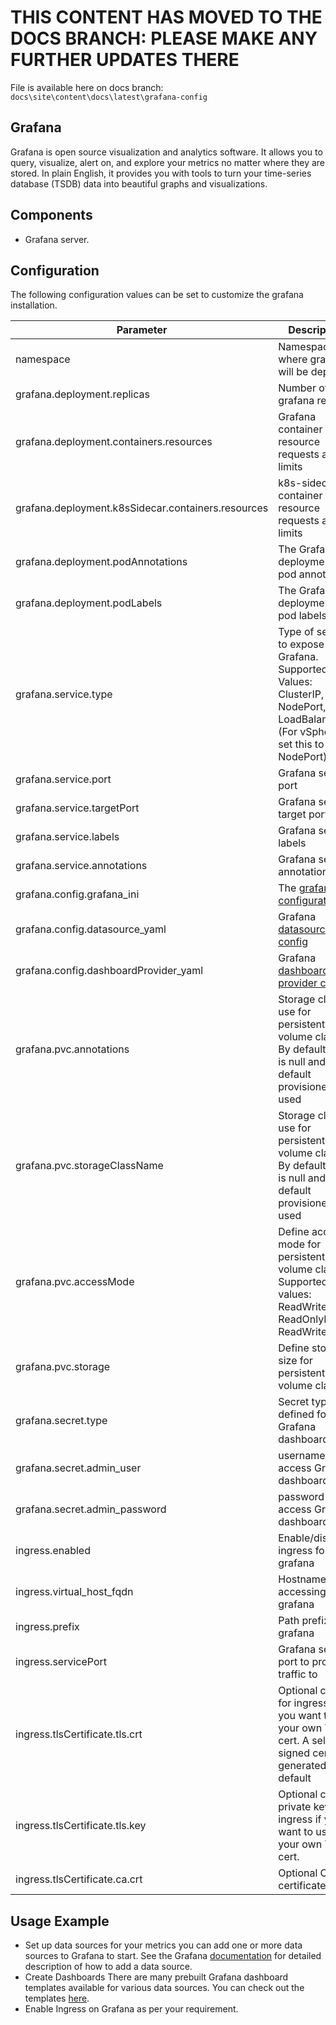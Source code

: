 # THIS CONTENT HAS MOVED TO THE DOCS BRANCH:  PLEASE MAKE ANY FURTHER UPDATES THERE

File is available here on docs branch: ``docs\site\content\docs\latest\grafana-config``  

## Grafana

Grafana is open source visualization and analytics software. It allows you to query, visualize, alert on, and explore your metrics no matter where they are stored. In plain English, it provides you with tools to turn your time-series database (TSDB) data into beautiful graphs and visualizations.

## Components

- Grafana server.

## Configuration

The following configuration values can be set to customize the grafana installation.

| Parameter                                          | Description                                                                                                                       | Type        | Default                                    |
|----------------------------------------------------|-----------------------------------------------------------------------------------------------------------------------------------|-------------|--------------------------------------------|
| namespace                                          | Namespace where grafana will be deployed                                                                                          | string      | grafana                              |
| grafana.deployment.replicas                        | Number of grafana replicas                                                                                                        | integer     | 1                                          |
| grafana.deployment.containers.resources            | Grafana container resource requests and limits                                                                                    | map         | {}                                         |
| grafana.deployment.k8sSidecar.containers.resources | k8s-sidecar container resource requests and limits                                                                                | map         | {}                                         |
| grafana.deployment.podAnnotations                  | The Grafana deployments pod annotations                                                                                           | map         | {}                                         |
| grafana.deployment.podLabels                       | The Grafana deployments pod labels                                                                                                | map         | {}                                         |
| grafana.service.type                               | Type of service to expose Grafana. Supported Values: ClusterIP, NodePort, LoadBalancer. (For vSphere set this to NodePort)        | string      | LoadBalancer                               |
| grafana.service.port                               | Grafana service port                                                                                                              | integer     | 80                                         |
| grafana.service.targetPort                         | Grafana service target port                                                                                                       | integer     | 9093                                       |
| grafana.service.labels                             | Grafana service labels                                                                                                            | map         | {}                                         |
| grafana.service.annotations                        | Grafana service annotations                                                                                                       | map         | {}                                         |
| grafana.config.grafana_ini                         | The [grafana configuration](https://github.com/grafana/grafana/blob/master/conf/defaults.ini)                                     | config file | grafana.ini                                |
| grafana.config.datasource_yaml                     | Grafana [datasource config](https://grafana.com/docs/grafana/latest/administration/provisioning/#example-data-source-config-file) | string      | prometheus                                 |
| grafana.config.dashboardProvider_yaml              | Grafana [dashboard provider config](https://grafana.com/docs/grafana/latest/administration/provisioning/#dashboards)              | yaml file   | provider.yaml                              |
| grafana.pvc.annotations                            | Storage class to use for persistent volume claim. By default this is null and default provisioner is used                         | string      | null                                       |
| grafana.pvc.storageClassName                       | Storage class to use for persistent volume claim. By default this is null and default provisioner is used                         | string      | null                                       |
| grafana.pvc.accessMode                             | Define access mode for persistent volume claim. Supported values: ReadWriteOnce, ReadOnlyMany, ReadWriteMany                      | string      | ReadWriteOnce                              |
| grafana.pvc.storage                                | Define storage size for persistent volume claim                                                                                   | string      | 2Gi                                        |
| grafana.secret.type                                | Secret type defined for Grafana dashboard                                                                                         | string      | Opaque                                     |
| grafana.secret.admin_user                          | username to access Grafana dashboard                                                                                              | string      | YWRtaW4=                                   |
| grafana.secret.admin_password                      | password to access Grafana dashboard                                                                                              | string      | admin                                      |
| ingress.enabled                                    | Enable/disable ingress for grafana                                                                                                | boolean     | true                                       |
| ingress.virtual_host_fqdn                          | Hostname for accessing grafana                                                                                                    | string      | grafana.system.tanzu                       |
| ingress.prefix                                     | Path prefix for grafana                                                                                                           | string      | /                                          |
| ingress.servicePort                                | Grafana service port to proxy traffic to                                                                                          | integer     | 80                                         |
| ingress.tlsCertificate.tls.crt                     | Optional cert for ingress if you want to use your own TLS cert. A self signed cert is generated by default                        | string      | Generated cert                             |
| ingress.tlsCertificate.tls.key                     | Optional cert private key for ingress if you want to use your own TLS cert.                                                       | string      | Generated cert private key                 |
| ingress.tlsCertificate.ca.crt                      | Optional CA certificate                                                                                                           | string      | CA certificate                             |

## Usage Example

- Set up data sources for your metrics
you can add one or more data sources to Grafana to start. See the Grafana [documentation](https://grafana.com/docs/grafana/latest/datasources/add-a-data-source/) for detailed description of how to add a data source.
- Create Dashboards
There are many prebuilt Grafana dashboard templates available for various data sources. You can check out the templates [here](https://grafana.com/grafana/dashboards).
- Enable Ingress on Grafana as per your requirement.
